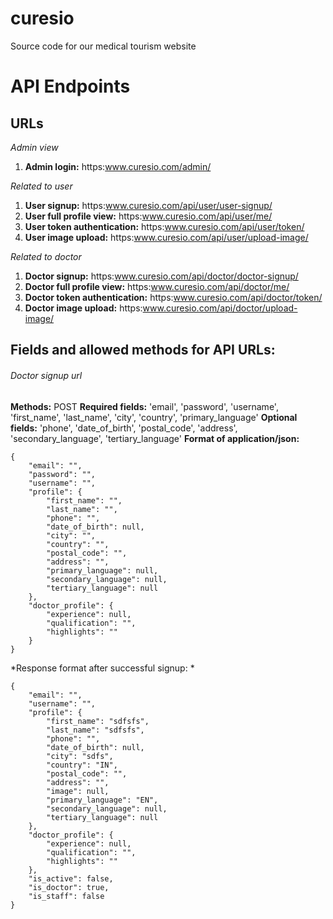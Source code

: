 # curesio
Source code for our medical tourism website

# API Endpoints
## URLs

*Admin view*
1. **Admin login:** https:www.curesio.com/admin/

*Related to user*
1. **User signup:** https:www.curesio.com/api/user/user-signup/
2. **User full profile view:** https:www.curesio.com/api/user/me/
3. **User token authentication:** https:www.curesio.com/api/user/token/
4. **User image upload:** https:www.curesio.com/api/user/upload-image/


*Related to doctor*
1. **Doctor signup:** https:www.curesio.com/api/doctor/doctor-signup/
2. **Doctor full profile view:** https:www.curesio.com/api/doctor/me/
3. **Doctor token authentication:** https:www.curesio.com/api/doctor/token/
4. **Doctor image upload:** https:www.curesio.com/api/doctor/upload-image/

## Fields and allowed methods for API URLs:

###### Doctor signup url

**Methods:** POST
**Required fields:** 'email', 'password', 'username', 'first_name', 'last_name', 'city', 'country', 'primary_language'
**Optional fields:** 'phone', 'date_of_birth', 'postal_code', 'address', 'secondary_language', 'tertiary_language'
**Format of application/json:**
```
{
    "email": "",
    "password": "",
    "username": "",
    "profile": {
        "first_name": "",
        "last_name": "",
        "phone": "",
        "date_of_birth": null,
        "city": "",
        "country": "",
        "postal_code": "",
        "address": "",
        "primary_language": null,
        "secondary_language": null,
        "tertiary_language": null
    },
    "doctor_profile": {
        "experience": null,
        "qualification": "",
        "highlights": ""
    }
}
```

*Response format after successful signup: *
```
{
    "email": "",
    "username": "",
    "profile": {
        "first_name": "sdfsfs",
        "last_name": "sdfsfs",
        "phone": "",
        "date_of_birth": null,
        "city": "sdfs",
        "country": "IN",
        "postal_code": "",
        "address": "",
        "image": null,
        "primary_language": "EN",
        "secondary_language": null,
        "tertiary_language": null
    },
    "doctor_profile": {
        "experience": null,
        "qualification": "",
        "highlights": ""
    },
    "is_active": false,
    "is_doctor": true,
    "is_staff": false
}
```
